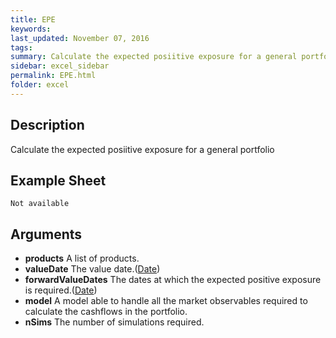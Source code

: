 ```yaml
---
title: EPE
keywords:
last_updated: November 07, 2016
tags:
summary: Calculate the expected posiitive exposure for a general portfolio.
sidebar: excel_sidebar
permalink: EPE.html
folder: excel
---
```


## Description
Calculate the expected posiitive exposure for a general portfolio

<!--HUMAN EDIT START-->

<!--## Details-->

<!--HUMAN EDIT END-->

## Example Sheet

    Not available

## Arguments

* **products** A list of products.
* **valueDate** The value date.([Date](Date.html))
* **forwardValueDates** The dates at which the expected positive exposure is required.([Date](Date.html))
* **model** A model able to handle all the market observables required to calculate the cashflows in the portfolio.
* **nSims** The number of simulations required.

<!--HUMAN EDIT START-->

<!--## Validation-->

<!--HUMAN EDIT END-->

